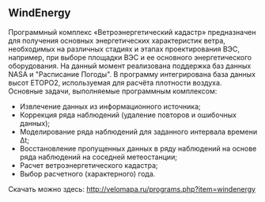 ## WindEnergy
Программный комплекс «Ветроэнергетический кадастр» предназначен для получения основных энергетических характеристик ветра, необходимых на различных стадиях и этапах проектирования ВЭС, например, при выборе площадки ВЭС и ее основного энергетического оборудования. На данный момент реализована поддержка баз данных NASA и "Расписание Погоды". В программу интегрирована база данных высот ETOPO2, используемая для расчёта плотности воздуха.
Основные задачи, выполняемые программным комплексом:
* Извлечение данных из информационного источника;
* Коррекция ряда наблюдений (удаление повторов и ошибочных данных);
* Моделирование ряда наблюдений для заданного интервала времени Δt;
* Восстановление пропущенных данных в ряду наблюдений на основе ряда наблюдений на соседней метеостанции;
* Расчет ветроэнергетического кадастра;
* Выбор расчетного (характерного) года.

Скачать можно здесь: http://velomapa.ru/programs.php?item=windenergy
